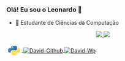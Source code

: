 ### Olá! Eu sou o Leonardo 👋


- 🌱 Estudante de Ciências da Computação
<div align="center">
  <a href="https://github.com/leocabral84">
  <img height="150em" src="https://github-readme-stats.vercel.app/api?username=leocabral84&show_icons=true&theme=cobalt&include_all_commits=true&count_private=true"/>
  <img height="150em" src="https://github-readme-stats.vercel.app/api/top-langs/?username=leocabral84&layout=compact&langs_count=7&theme=cobalt"/>
</div>

  <div style="display: inline_block"><br>
  <img align="center" alt="David-Python" height="30" width="40" src="https://raw.githubusercontent.com/devicons/devicon/master/icons/python/python-original.svg">
  <img align="center" alt="David-Github" height="30" width="40" src="https://cdn.jsdelivr.net/gh/devicons/devicon/icons/github/github-original.svg" />
  <img align="center" alt="David-Wp" height="30" width="40" src="https://github.com/microsoft/PowerBI-Icons/blob/main/SVG/Power-BI.svg" />



</div>

##
